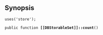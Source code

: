 ## Synopsis

<code>uses('store');</code>

<code>public function <b>[[DBStorableSet]]::count</b>()</code>

